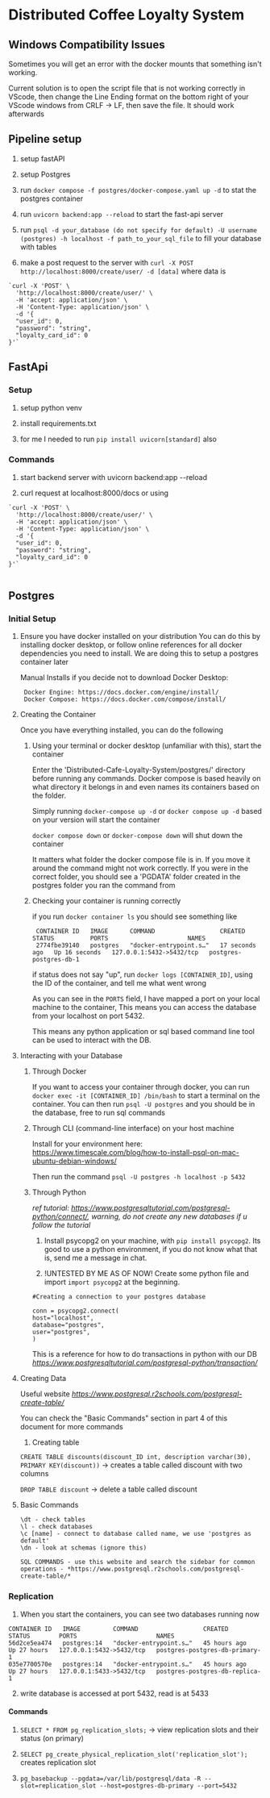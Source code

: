 # Distributed Coffee Loyalty System

## Windows Compatibility Issues

Sometimes you will get an error with the docker mounts that something isn't working.

Current solution is to open the script file that is not working correctly in VScode, then change the Line Ending format on the bottom right of your VScode windows from CRLF -> LF, then save the file. It should work afterwards


## Pipeline setup

1. setup fastAPI

2. setup Postgres

3. run `docker compose -f postgres/docker-compose.yaml up -d` to stat the postgres container

4. run `uvicorn backend:app --reload` to start the fast-api server

5. run `psql -d your_database (do not specify for default) -U username (postgres) -h localhost -f path_to_your_sql_file` to fill your database with tables

6. make a post request to the server with `curl -X POST http://localhost:8000/create/user/ -d [data]` where data is

```
`curl -X 'POST' \
  'http://localhost:8000/create/user/' \
  -H 'accept: application/json' \
  -H 'Content-Type: application/json' \
  -d '{
  "user_id": 0,
  "password": "string",
  "loyalty_card_id": 0
}'`

```





## FastApi

### Setup

1. setup python venv

2. install requirements.txt

3. for me I needed to run `pip install uvicorn[standard]` also

### Commands

1. start backend server with uvicorn backend:app --reload

2. curl request at localhost:8000/docs or using

```
`curl -X 'POST' \
  'http://localhost:8000/create/user/' \
  -H 'accept: application/json' \
  -H 'Content-Type: application/json' \
  -d '{
  "user_id": 0,
  "password": "string",
  "loyalty_card_id": 0
}'`


```


## Postgres

### Initial Setup

1. Ensure you have docker installed on your distribution
   You can do this by installing docker desktop, or follow online references for all docker dependencies you need to install. We are doing this to setup a postgres container later
   
   Manual Installs if you decide not to download Docker Desktop:

        Docker Engine: https://docs.docker.com/engine/install/
        Docker Compose: https://docs.docker.com/compose/install/

3. Creating the Container

    Once you have everything installed, you can do the following

    1. Using your terminal or docker desktop (unfamiliar with this), start the container

       Enter the 'Distributed-Cafe-Loyalty-System/postgres/' directory before running any commands. Docker compose is based heavily on what directory it belongs in and even names its containers based on the folder. 

       Simply running `docker-compose up -d` or `docker compose up -d` based on your version will start the container
       
       `docker compose down` or `docker-compose down` will shut down the container

       It matters what folder the docker compose file is in. If you move it around the command might not work correctly.
       If you were in the correct folder, you should see a 'PGDATA' folder created in the postgres folder you ran the command from

    3. Checking your container is running correctly

       if you run `docker container ls` you should see something like

       ```
        CONTAINER ID   IMAGE      COMMAND                  CREATED          STATUS          PORTS                      NAMES
        2774fbe39140   postgres   "docker-entrypoint.s…"   17 seconds ago   Up 16 seconds   127.0.0.1:5432->5432/tcp   postgres-postgres-db-1

       ```

       if status does not say "up", run `docker logs [CONTAINER_ID]`, using the ID of the container, and tell me what went wrong

       As you can see in the `PORTS` field, I have mapped a port on your local machine to the container, This means you can access the database from your localhost on port 5432.

       This means any python application or sql based command line tool can be used to interact with the DB.


5. Interacting with your Database

    1. Through Docker

        If you want to access your container through docker, you can run `docker exec -it [CONTAINER_ID] /bin/bash` to start a terminal on the container. You can then run `psql -U postgres` and you should be in the database, free to run sql commands

    2. Through CLI (command-line interface) on your host machine

        Install for your environment here: https://www.timescale.com/blog/how-to-install-psql-on-mac-ubuntu-debian-windows/

        Then run the command `psql -U postgres -h localhost -p 5432`

    3. Through Python

       *ref tutorial: https://www.postgresqltutorial.com/postgresql-python/connect/, warning, do not create any new databases if u follow the tutorial*

        1. Install psycopg2 on your machine, with `pip install psycopg2`. Its good to use a python environment, if you do not know what that is, send me a message in chat.

        2. !UNTESTED BY ME AS OF NOW! Create some python file and import `import psycopg2` at the beginning.


        ```
        #Creating a connection to your postgres database

        conn = psycopg2.connect(
        host="localhost",
        database="postgres",
        user="postgres",
        )
        
        ```

        This is a reference for how to do transactions in python with our DB *https://www.postgresqltutorial.com/postgresql-python/transaction/*


3. Creating Data

    Useful website *https://www.postgresql.r2schools.com/postgresql-create-table/*

    You can check the "Basic Commands" section in part 4 of this document for more commands

    1. Creating table

    `CREATE TABLE discounts(discount_ID int, description varchar(30), PRIMARY KEY(discount))`
    -> creates a table called discount with two columns

    `DROP TABLE discount`
    -> delete a table called discount


4.  Basic Commands

    ```
    \dt - check tables
    \l - check databases
    \c [name] - connect to database called name, we use 'postgres as default'
    \dn - look at schemas (ignore this)

    SQL COMMANDS - use this website and search the sidebar for common operations - *https://www.postgresql.r2schools.com/postgresql-create-table/*

    ```

### Replication

1. When you start the containers, you can see two databases running now

```
CONTAINER ID   IMAGE         COMMAND                  CREATED        STATUS        PORTS                      NAMES
56d2ce5ea474   postgres:14   "docker-entrypoint.s…"   45 hours ago   Up 27 hours   127.0.0.1:5432->5432/tcp   postgres-postgres-db-primary-1
035e7700570e   postgres:14   "docker-entrypoint.s…"   45 hours ago   Up 27 hours   127.0.0.1:5433->5432/tcp   postgres-postgres-db-replica-1

```

2. write database is accessed at port 5432, read is at 5433

#### Commands


1. `SELECT * FROM pg_replication_slots;` -> view replication slots and their status (on primary)

2. `SELECT pg_create_physical_replication_slot('replication_slot');` creates replication slot

3. `pg_basebackup --pgdata=/var/lib/postgresql/data -R --slot=replication_slot --host=postgres-db-primary --port=5432` 





